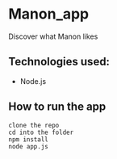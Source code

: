 
Manon_app
=================
Discover what Manon likes



Technologies used:
-------

- Node.js


How to run the app
-------

```
clone the repo
cd into the folder
npm install
node app.js

```


